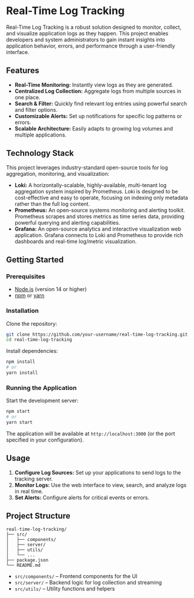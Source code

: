 # Real-Time Log Tracking

Real-Time Log Tracking is a robust solution designed to monitor, collect, and visualize application logs as they happen. This project enables developers and system administrators to gain instant insights into application behavior, errors, and performance through a user-friendly interface.

## Features

- **Real-Time Monitoring:** Instantly view logs as they are generated.
- **Centralized Log Collection:** Aggregate logs from multiple sources in one place.
- **Search & Filter:** Quickly find relevant log entries using powerful search and filter options.
- **Customizable Alerts:** Set up notifications for specific log patterns or errors.
- **Scalable Architecture:** Easily adapts to growing log volumes and multiple applications.

## Technology Stack

This project leverages industry-standard open-source tools for log aggregation, monitoring, and visualization:

- **Loki:** A horizontally-scalable, highly-available, multi-tenant log aggregation system inspired by Prometheus. Loki is designed to be cost-effective and easy to operate, focusing on indexing only metadata rather than the full log content.
- **Prometheus:** An open-source systems monitoring and alerting toolkit. Prometheus scrapes and stores metrics as time series data, providing powerful querying and alerting capabilities.
- **Grafana:** An open-source analytics and interactive visualization web application. Grafana connects to Loki and Prometheus to provide rich dashboards and real-time log/metric visualization.



## Getting Started

### Prerequisites

- [Node.js](https://nodejs.org/) (version 14 or higher)
- [npm](https://www.npmjs.com/) or [yarn](https://yarnpkg.com/)

### Installation

Clone the repository:

```sh
git clone https://github.com/your-username/real-time-log-tracking.git
cd real-time-log-tracking
```

Install dependencies:

```sh
npm install
# or
yarn install
```

### Running the Application

Start the development server:

```sh
npm start
# or
yarn start
```

The application will be available at `http://localhost:3000` (or the port specified in your configuration).

## Usage

1. **Configure Log Sources:** Set up your applications to send logs to the tracking server.
2. **Monitor Logs:** Use the web interface to view, search, and analyze logs in real time.
3. **Set Alerts:** Configure alerts for critical events or errors.

## Project Structure

```
real-time-log-tracking/
├── src/
│   ├── components/
│   ├── server/
│   ├── utils/
│   └── ...
├── package.json
└── README.md
```

- `src/components/` – Frontend components for the UI
- `src/server/` – Backend logic for log collection and streaming
- `src/utils/` – Utility functions and helpers

